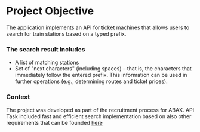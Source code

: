 # Project Objective

The application implements an API for ticket machines that allows users to search for train stations based on a typed prefix. 

### The search result includes

- A list of matching stations
- Set of "next characters" (including spaces) – that is, the characters that immediately follow the entered prefix. This information can be used in further operations (e.g., determining routes and ticket prices).

### Context
The project was developed as part of the recruitment process for ABAX. API Task included fast and efficient search implementation based on also other requirements that can be founded [here](requirements/train-ticket-machine-backend.pdf)
